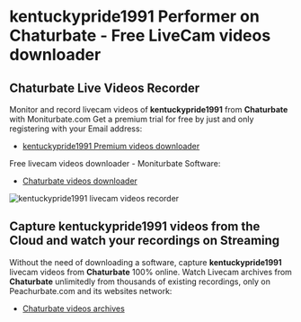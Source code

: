 # kentuckypride1991 Performer on Chaturbate - Free LiveCam videos downloader

## Chaturbate Live Videos Recorder

Monitor and record livecam videos of **kentuckypride1991** from **Chaturbate** with Moniturbate.com
Get a premium trial for free by just and only registering with your Email address:
* [kentuckypride1991 Premium videos downloader](https://moniturbate.com/request-demo-licence-key.html)

Free livecam videos downloader - Moniturbate Software:
* [Chaturbate videos downloader](https://moniturbate.com/moniturbate-download-software.html)

![kentuckypride1991 livecam videos recorder](https://peachurnet.com/templates/moniturbate-software.png)


## Capture kentuckypride1991 videos from the Cloud and watch your recordings on Streaming

Without the need of downloading a software, capture **kentuckypride1991** livecam videos from **Chaturbate** 100% online.
Watch Livecam archives from **Chaturbate** unlimitedly from thousands of existing recordings, only on Peachurbate.com and its websites network:
* [Chaturbate videos archives](https://peachurnet.com/)